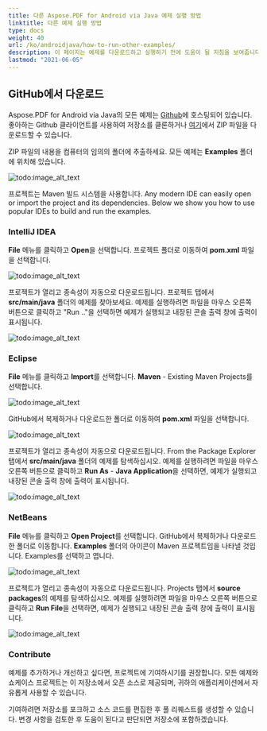 ```yaml
---
title: 다른 Aspose.PDF for Android via Java 예제 실행 방법
linktitle: 다른 예제 실행 방법
type: docs
weight: 40
url: /ko/androidjava/how-to-run-other-examples/    
description: 이 페이지는 예제를 다운로드하고 실행하기 전에 도움이 될 지침을 보여줍니다.
lastmod: "2021-06-05"
---
```


## GitHub에서 다운로드

Aspose.PDF for Android via Java의 모든 예제는 [Github](https://github.com/aspose-pdf/Aspose.PDF-for-Java)에 호스팅되어 있습니다. 좋아하는 Github 클라이언트를 사용하여 저장소를 클론하거나 [여기](https://github.com/aspose-pdf/Aspose.PDF-for-Java/archive/master.zip)에서 ZIP 파일을 다운로드할 수 있습니다.

ZIP 파일의 내용을 컴퓨터의 임의의 폴더에 추출하세요. 모든 예제는 **Examples** 폴더에 위치해 있습니다.

![todo:image_alt_text](how-to-run-the-examples_1.png)

프로젝트는 Maven 빌드 시스템을 사용합니다.
 Any modern IDE can easily open or import the project and its dependencies. Below we show you how to use popular IDEs to build and run the examples.

### IntelliJ IDEA

**File** 메뉴를 클릭하고 **Open**을 선택합니다. 프로젝트 폴더로 이동하여 **pom.xml** 파일을 선택합니다.

![todo:image_alt_text](how-to-run-the-examples_2.png)

프로젝트가 열리고 종속성이 자동으로 다운로드됩니다. 프로젝트 탭에서 **src/main/java** 폴더의 예제를 찾아보세요. 예제를 실행하려면 파일을 마우스 오른쪽 버튼으로 클릭하고 "Run .."을 선택하면 예제가 실행되고 내장된 콘솔 출력 창에 출력이 표시됩니다.

![todo:image_alt_text](how-to-run-the-examples_3.png)

### Eclipse

**File** 메뉴를 클릭하고 **Import**를 선택합니다. **Maven** - Existing Maven Projects를 선택합니다.

![todo:image_alt_text](how-to-run-the-examples_4.png)

GitHub에서 복제하거나 다운로드한 폴더로 이동하여 **pom.xml** 파일을 선택합니다.

![todo:image_alt_text](how-to-run-the-examples_5.png)

프로젝트가 열리고 종속성이 자동으로 다운로드됩니다. From the Package Explorer 탭에서 **src/main/java** 폴더의 예제를 탐색하십시오. 예제를 실행하려면 파일을 마우스 오른쪽 버튼으로 클릭하고 **Run As** - **Java Application**을 선택하면, 예제가 실행되고 내장된 콘솔 출력 창에 출력이 표시됩니다.

![todo:image_alt_text](how-to-run-the-examples_6.png)

### NetBeans

**File** 메뉴를 클릭하고 **Open Project**를 선택합니다. GitHub에서 복제하거나 다운로드한 폴더로 이동합니다. **Examples** 폴더의 아이콘이 Maven 프로젝트임을 나타낼 것입니다. Examples를 선택하고 엽니다.

![todo:image_alt_text](how-to-run-the-examples_7.png)

프로젝트가 열리고 종속성이 자동으로 다운로드됩니다. Projects 탭에서 **source packages**의 예제를 탐색하십시오. 예제를 실행하려면 파일을 마우스 오른쪽 버튼으로 클릭하고 **Run File**을 선택하면, 예제가 실행되고 내장된 콘솔 출력 창에 출력이 표시됩니다.

![todo:image_alt_text](how-to-run-the-examples_8.png)

### Contribute

예제를 추가하거나 개선하고 싶다면, 프로젝트에 기여하시기를 권장합니다. 모든 예제와 쇼케이스 프로젝트는 이 저장소에서 오픈 소스로 제공되며, 귀하의 애플리케이션에서 자유롭게 사용할 수 있습니다.

기여하려면 저장소를 포크하고 소스 코드를 편집한 후 풀 리퀘스트를 생성할 수 있습니다. 변경 사항을 검토한 후 도움이 된다고 판단되면 저장소에 포함하겠습니다.